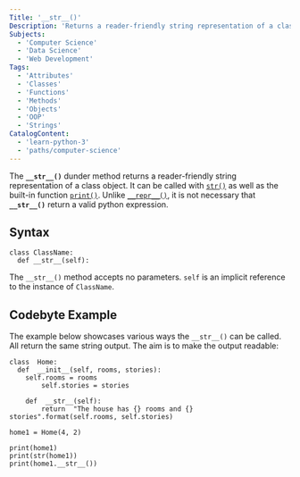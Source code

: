 ```yaml
---
Title: '__str__()'
Description: 'Returns a reader-friendly string representation of a class object.'
Subjects:
  - 'Computer Science'
  - 'Data Science'
  - 'Web Development'
Tags:
  - 'Attributes'
  - 'Classes'
  - 'Functions'
  - 'Methods'
  - 'Objects'
  - 'OOP'
  - 'Strings'
CatalogContent:
  - 'learn-python-3'
  - 'paths/computer-science'
---
```


The **`__str__()`** dunder method returns a reader-friendly string representation of a class object. It can be called with [`str()`](https://www.codecademy.com/resources/docs/python/built-in-functions/str) as well as the built-in function [`print()`](https://www.codecademy.com/resources/docs/python/built-in-functions/print). Unlike [`__repr__()`](https://www.codecademy.com/resources/docs/python/dunder-methods/repr), it is not necessary that **`__str__()`** return a valid python expression. 

## Syntax

```pseudo
class ClassName:
  def __str__(self):
```
The `__str__()` method accepts no parameters. `self` is an implicit reference to the instance of `ClassName`.

## Codebyte Example

The example below showcases various ways the `__str__()` can be called. All return the same string output. The aim is to make the output readable:

```codebyte/python
class  Home:
  def  __init__(self, rooms, stories):
    self.rooms = rooms
		self.stories = stories

	def  __str__(self):
		return  "The house has {} rooms and {} stories".format(self.rooms, self.stories)

home1 = Home(4, 2)

print(home1)
print(str(home1))
print(home1.__str__())
```